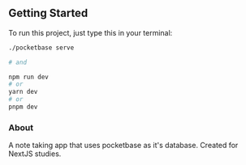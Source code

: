 ## Getting Started

To run this project, just type this in your terminal:

```bash
./pocketbase serve

# and

npm run dev
# or
yarn dev
# or
pnpm dev
```

### About

A note taking app that uses pocketbase as it's database. Created for NextJS studies.

